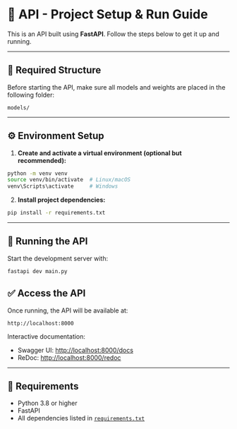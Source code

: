 # 🚀 API - Project Setup & Run Guide

This is an API built using **FastAPI**. Follow the steps below to get it up and running.

---

## 📁 Required Structure

Before starting the API, make sure all models and weights are placed in the following folder:

```
models/
```

---

## ⚙️ Environment Setup

1. **Create and activate a virtual environment (optional but recommended):**

```bash
python -m venv venv
source venv/bin/activate  # Linux/macOS
venv\Scripts\activate     # Windows
```

2. **Install project dependencies:**

```bash
pip install -r requirements.txt
```

---

## 🚦 Running the API

Start the development server with:

```bash
fastapi dev main.py
```

## ✅ Access the API

Once running, the API will be available at:

```
http://localhost:8000
```

Interactive documentation:

- Swagger UI: [http://localhost:8000/docs](http://localhost:8000/docs)
- ReDoc: [http://localhost:8000/redoc](http://localhost:8000/redoc)

---

## 🧠 Requirements

- Python 3.8 or higher
- FastAPI
- All dependencies listed in [`requirements.txt`](./requirements.txt)
